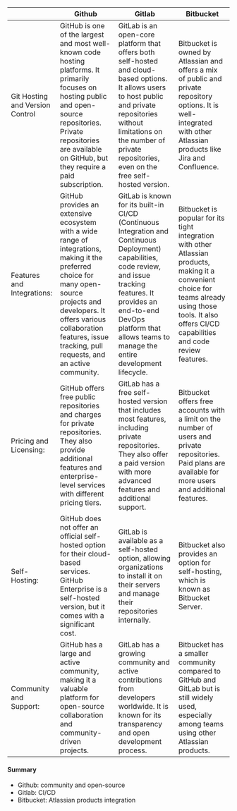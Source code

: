 |  | Github | Gitlab | Bitbucket |
|---|---|---|---|
| Git Hosting and Version Control | GitHub is one of the largest and most well-known code hosting platforms. It primarily focuses on hosting public and open-source repositories. Private repositories are available on GitHub, but they require a paid subscription. | GitLab is an open-core platform that offers both self-hosted and cloud-based options. It allows users to host public and private repositories without limitations on the number of private repositories, even on the free self-hosted version. | Bitbucket is owned by Atlassian and offers a mix of public and private repository options. It is well-integrated with other Atlassian products like Jira and Confluence. |
| Features and Integrations: | GitHub provides an extensive ecosystem with a wide range of integrations, making it the preferred choice for many open-source projects and developers. It offers various collaboration features, issue tracking, pull requests, and an active community. | GitLab is known for its built-in CI/CD (Continuous Integration and Continuous Deployment) capabilities, code review, and issue tracking features. It provides an end-to-end DevOps platform that allows teams to manage the entire development lifecycle. | Bitbucket is popular for its tight integration with other Atlassian products, making it a convenient choice for teams already using those tools. It also offers CI/CD capabilities and code review features. |
| Pricing and Licensing: | GitHub offers free public repositories and charges for private repositories. They also provide additional features and enterprise-level services with different pricing tiers. | GitLab has a free self-hosted version that includes most features, including private repositories. They also offer a paid version with more advanced features and additional support. | Bitbucket offers free accounts with a limit on the number of users and private repositories. Paid plans are available for more users and additional features. |
| Self-Hosting: | GitHub does not offer an official self-hosted option for their cloud-based services. GitHub Enterprise is a self-hosted version, but it comes with a significant cost. | GitLab is available as a self-hosted option, allowing organizations to install it on their servers and manage their repositories internally. | Bitbucket also provides an option for self-hosting, which is known as Bitbucket Server. |
| Community and Support: | GitHub has a large and active community, making it a valuable platform for open-source collaboration and community-driven projects. | GitLab has a growing community and active contributions from developers worldwide. It is known for its transparency and open development process. | Bitbucket has a smaller community compared to GitHub and GitLab but is still widely used, especially among teams using other Atlassian products. |



#### Summary
- Github: community and open-source
- Gitlab: CI/CD
- Bitbucket: Atlassian products integration 